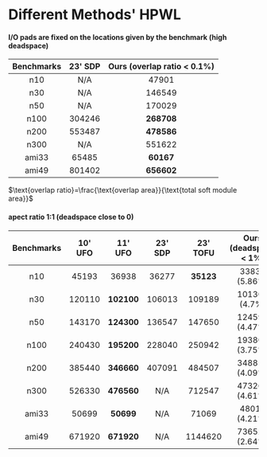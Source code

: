 # Different Methods' HPWL



#### I/O pads are fixed on the locations given by the benchmark (high deadspace)

| Benchmarks | 23' SDP | Ours (overlap ratio < 0.1%) |
| :--------: | :-----: | :-------------------------: |
|    n10     |   N/A   |            47901            |
|    n30     |   N/A   |           146549            |
|    n50     |   N/A   |           170029            |
|    n100    | 304246  |         **268708**          |
|    n200    | 553487  |         **478586**          |
|    n300    |   N/A   |           551622            |
|   ami33    |  65485  |          **60167**          |
|   ami49    | 801402  |         **656602**          |

$\text{overlap ratio}=\frac{\text{overlap area}}{\text{total soft module area}}$

#### apect ratio 1:1 (deadspace close to 0)

| Benchmarks | 10' UFO |  11' UFO   | 23' SDP | 23' TOFU  | Ours (deadspace < 1%) |
| :--------: | :-----: | :--------: | :-----: | :-------: | :-------------------: |
|    n10     |  45193  |   36938    |  36277  | **35123** |     33839 (5.86%)     |
|    n30     | 120110  | **102100** | 106013  |  109189   |     101302 (4.7%)     |
|    n50     | 143170  | **124300** | 136547  |  147650   |    124594 (4.47%)     |
|    n100    | 240430  | **195200** | 228040  |  250942   |    193808 (3.75%)     |
|    n200    | 385440  | **346660** | 407091  |  484507   |    348855 (4.09%)     |
|    n300    | 526330  | **476560** |   N/A   |  712547   |    473267 (4.61%)     |
|   ami33    |  50699  | **50699**  |   N/A   |   71069   |     48019 (4.21%)     |
|   ami49    | 671920  | **671920** |   N/A   |  1144620  |    736529 (2.64%)     |

